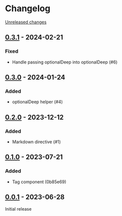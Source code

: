 # Changelog 

[Unreleased changes](https://github.com/rapidez/blade-directives/compare/0.3.1...master)
## [0.3.1](https://github.com/rapidez/blade-directives/releases/tag/0.3.1) - 2024-02-21

### Fixed

- Handle passing optionalDeep into optionalDeep (#6)

## [0.3.0](https://github.com/rapidez/blade-directives/releases/tag/0.3.0) - 2024-01-24

### Added

- optionalDeep helper (#4)

## [0.2.0](https://github.com/rapidez/blade-directives/releases/tag/0.2.0) - 2023-12-12

### Added

- Markdown directive (#1)

## [0.1.0](https://github.com/rapidez/blade-directives/releases/tag/0.1.0) - 2023-07-21

### Added

- Tag component (0b85e69)

## [0.0.1](https://github.com/rapidez/blade-directives/releases/tag/0.0.1) - 2023-06-28

Initial release

